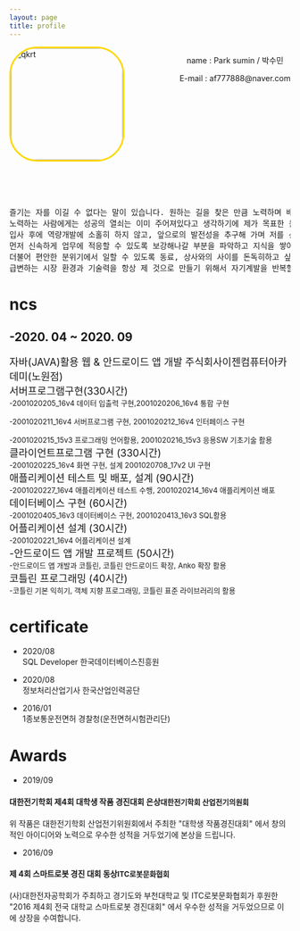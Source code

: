```yaml
---
layout: page
title: profile
---
```

<style>
.black-link:hover{
  color : #BFFF00;
}
  .black-link{
    color: #424242;

font-size: 1.2em;

  }
</style>
<div style="float:left" width="200px" height="200px">
<img style="
border: 3px solid gold;
border-radius: 50px;
-moz-border-radius: 50px;
-khtml-border-radius: 50px;
-webkit-border-radius: 50px;
"
src="../public/aaa.jpg" width="200px" height="200px" alt="qkrt" />
</div>
<div style="float:right; margin-right:0px;" align="center" width="50%">
<p>  name : Park sumin / 박수민</p>
<p>  E-mail : af777888@naver.com</p>
<p> <a class="black-link" href="https://github.com/parknnna"><i class="fab fa-github fa-2x"></i></a>&nbsp;&nbsp;&nbsp;&nbsp;
<a class="black-link" href="https://www.facebook.com/profile.php?id=100003474619952"><i class="fab fa-facebook fa-2x"></i></a>&nbsp;&nbsp;&nbsp;&nbsp;
    <a class="black-link" href="https://www.instagram.com/park_nnna/"><i class="fab fa-instagram fa-2x"></i></a>&nbsp;&nbsp;&nbsp;&nbsp;
</p>
</div>

<div style="margin-top: 300px">
<pre class="message">
즐기는 자를 이길 수 없다는 말이 있습니다. 원하는 길을 찾은 만큼 노력하며 배우고 성장하는 즐거움을 느낄 준비가 되어 있습니다.
노력하는 사람에게는 성공의 열쇠는 이미 주어져있다고 생각하기에 제가 목표한 분야에서 최고의 인재로 인정받기 위해 끊임없이 노력하고 부족한 부분을 채워가고 있습니다.
입사 후에 역량개발에 소홀히 하지 않고, 앞으로의 발전성을 추구해 가며 저를 선택한 지금 이 순간이 최선이었음을 실제적인 결과물로 보여 드리겠습니다.
먼저 신속하게 업무에 적응할 수 있도록 보강해나갈 부분을 파악하고 지식을 쌓아 보완하겠습니다.
더불어 편안한 분위기에서 일할 수 있도록 동료, 상사와의 사이를 돈독히하고 싶습니다.
급변하는 시장 환경과 기술력을 항상 제 것으로 만들기 위해서 자기계발을 반복할 것이며, 보다 경쟁력 있는 비결을 지속해서 만들어갈 것입니다.
</pre>
</div>

# ncs
<font size=2px>  </font>
## -2020. 04 ~ 2020. 09
<font size=4px>자바(JAVA)활용 웹 & 안드로이드 앱 개발 주식회사이젠컴퓨터아카데미(노원점)<br>
서버프로그램구현(330시간)<br></font>
<font size=2px>
-2001020205_16v4 데이터 입출력 구현,2001020206_16v4 통합 구현<br>

-2001020211_16v4 서버프로그램 구현, 2001020212_16v4 인터페이스 구현<br>

-2001020215_15v3 프로그래밍 언어활용, 2001020216_15v3 응용SW 기초기술 활용<br>
</font><font size=4px>
클라이언트프로그램 구현 (330시간)<br></font>
<font size=2px>
-2001020225_16v4 화면 구현, 설계 2001020708_17v2 UI 구현<br>
</font><font size=4px>
애플리케이션 테스트 및 배포, 설계 (90시간)<br></font>
<font size=2px>
-2001020227_16v4 애플리케이션 테스트 수행, 2001020214_16v4 애플리케이션 배포<br>
</font><font size=4px>
데이터베이스 구현 (60시간)<br></font>
<font size=2px>
-2001020405_16v3 데이터베이스 구현, 2001020413_16v3 SQL활용<br>
</font><font size=4px>
어플리케이션 설계 (30시간)<br></font>
<font size=2px>
-2001020221_16v4 어플리케이션 설계<br>
</font><font size=4px>
-안드로이드 앱 개발 프로젝트 (50시간)<br></font>
<font size=2px>
-안드로이드 앱 개발과 코틀린, 코틀린 안드로이드 확장, Anko 확장 활용<br>
</font><font size=4px>
코틀린 프로그래밍 (40시간)<br></font>
<font size=2px>
-코틀린 기본 익히기, 객체 지향 프로그래밍, 코틀린 표준 라이브러리의 활용<br>
</font>


# certificate
- 2020/08 <br>
  SQL Developer 한국데이터베이스진흥원

-  2020/08<br>
  정보처리산업기사 한국산업인력공단

-  2016/01<br>
  1종보통운전면허 경찰청(운전면허시험관리단)



# Awards
- 2019/09<br>
#### 대한전기학회 제4회 대학생 작품 경진대회 은상<font size="2">대한전기학회 산업전기의원회</font>

  위 작품은 대한전기학회 산업전기위원회에서 주최한 "대학생 작품경진대회" 에서 창의적인 아이디어와 노력으로 우수한 성적을 거두었기에 본상을 드립니다.

- 2016/09
#### 제 4회 스마트로봇 경진 대회 동상<font size="2">ITC로봇문화협회</font>

  (사)대한전자공학회가 주최하고 경기도와 부천대학교 및 ITC로봇문화협회가 후원한 "2016 제4회 전국 대학교 스마트로봇 경진대회" 에서 우수한 성적을 거두었으므로 이에 상장을 수여합니다.

